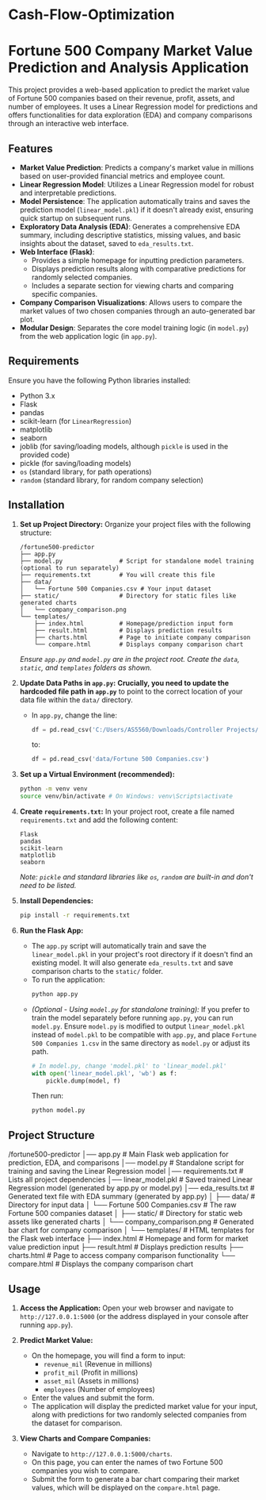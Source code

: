 # Cash-Flow-Optimization

# Fortune 500 Company Market Value Prediction and Analysis Application

This project provides a web-based application to predict the market value of Fortune 500 companies based on their revenue, profit, assets, and number of employees. It uses a Linear Regression model for predictions and offers functionalities for data exploration (EDA) and company comparisons through an interactive web interface.

## Features

* **Market Value Prediction**: Predicts a company's market value in millions based on user-provided financial metrics and employee count.
* **Linear Regression Model**: Utilizes a Linear Regression model for robust and interpretable predictions.
* **Model Persistence**: The application automatically trains and saves the prediction model (`linear_model.pkl`) if it doesn't already exist, ensuring quick startup on subsequent runs.
* **Exploratory Data Analysis (EDA)**: Generates a comprehensive EDA summary, including descriptive statistics, missing values, and basic insights about the dataset, saved to `eda_results.txt`.
* **Web Interface (Flask)**:
    * Provides a simple homepage for inputting prediction parameters.
    * Displays prediction results along with comparative predictions for randomly selected companies.
    * Includes a separate section for viewing charts and comparing specific companies.
* **Company Comparison Visualizations**: Allows users to compare the market values of two chosen companies through an auto-generated bar plot.
* **Modular Design**: Separates the core model training logic (in `model.py`) from the web application logic (in `app.py`).

## Requirements

Ensure you have the following Python libraries installed:

* Python 3.x
* Flask
* pandas
* scikit-learn (for `LinearRegression`)
* matplotlib
* seaborn
* joblib (for saving/loading models, although `pickle` is used in the provided code)
* pickle (for saving/loading models)
* `os` (standard library, for path operations)
* `random` (standard library, for random company selection)

## Installation

1.  **Set up Project Directory:**
    Organize your project files with the following structure:
    ```
    /fortune500-predictor
    ├── app.py
    ├── model.py                # Script for standalone model training (optional to run separately)
    ├── requirements.txt        # You will create this file
    ├── data/
    │   └── Fortune 500 Companies.csv # Your input dataset
    ├── static/                 # Directory for static files like generated charts
    │   └── company_comparison.png
    └── templates/
        ├── index.html          # Homepage/prediction input form
        ├── result.html         # Displays prediction results
        ├── charts.html         # Page to initiate company comparison
        └── compare.html        # Displays company comparison chart
    ```
    *Ensure `app.py` and `model.py` are in the project root. Create the `data`, `static`, and `templates` folders as shown.*

2.  **Update Data Paths in `app.py`:**
    **Crucially, you need to update the hardcoded file path in `app.py`** to point to the correct location of your data file within the `data/` directory.

    * In `app.py`, change the line:
        ```python
        df = pd.read_csv('C:/Users/AS5560/Downloads/Controller Projects/cash flow optiomization/Fortune 500 Companies.csv')
        ```
        to:
        ```python
        df = pd.read_csv('data/Fortune 500 Companies.csv')
        ```

3.  **Set up a Virtual Environment (recommended):**
    ```bash
    python -m venv venv
    source venv/bin/activate # On Windows: venv\Scripts\activate
    ```

4.  **Create `requirements.txt`:**
    In your project root, create a file named `requirements.txt` and add the following content:
    ```
    Flask
    pandas
    scikit-learn
    matplotlib
    seaborn
    ```
    *Note: `pickle` and standard libraries like `os`, `random` are built-in and don't need to be listed.*

5.  **Install Dependencies:**
    ```bash
    pip install -r requirements.txt
    ```

6.  **Run the Flask App:**
    * The `app.py` script will automatically train and save the `linear_model.pkl` in your project's root directory if it doesn't find an existing model. It will also generate `eda_results.txt` and save comparison charts to the `static/` folder.
    * To run the application:
        ```bash
        python app.py
        ```
    * *(Optional - Using `model.py` for standalone training):* If you prefer to train the model separately before running `app.py`, you can run `model.py`. Ensure `model.py` is modified to output `linear_model.pkl` instead of `model.pkl` to be compatible with `app.py`, and place `Fortune 500 Companies 1.csv` in the same directory as `model.py` or adjust its path.
        ```python
        # In model.py, change 'model.pkl' to 'linear_model.pkl'
        with open('linear_model.pkl', 'wb') as f:
            pickle.dump(model, f)
        ```
        Then run:
        ```bash
        python model.py
        ```

## Project Structure

/fortune500-predictor
│── app.py                # Main Flask web application for prediction, EDA, and comparisons
│── model.py              # Standalone script for training and saving the Linear Regression model
│── requirements.txt      # Lists all project dependencies
│── linear_model.pkl      # Saved trained Linear Regression model (generated by app.py or model.py)
│── eda_results.txt       # Generated text file with EDA summary (generated by app.py)
│
├── data/                 # Directory for input data
│   └── Fortune 500 Companies.csv # The raw Fortune 500 companies dataset
│
├── static/               # Directory for static web assets like generated charts
│   └── company_comparison.png # Generated bar chart for company comparison
│
└── templates/            # HTML templates for the Flask web interface
├── index.html        # Homepage and form for market value prediction input
├── result.html       # Displays prediction results
├── charts.html       # Page to access company comparison functionality
└── compare.html      # Displays the company comparison chart


## Usage

1.  **Access the Application:**
    Open your web browser and navigate to `http://127.0.0.1:5000` (or the address displayed in your console after running `app.py`).

2.  **Predict Market Value:**
    * On the homepage, you will find a form to input:
        * `revenue_mil` (Revenue in millions)
        * `profit_mil` (Profit in millions)
        * `asset_mil` (Assets in millions)
        * `employees` (Number of employees)
    * Enter the values and submit the form.
    * The application will display the predicted market value for your input, along with predictions for two randomly selected companies from the dataset for comparison.

3.  **View Charts and Compare Companies:**
    * Navigate to `http://127.0.0.1:5000/charts`.
    * On this page, you can enter the names of two Fortune 500 companies you wish to compare.
    * Submit the form to generate a bar chart comparing their market values, which will be displayed on the `compare.html` page.
